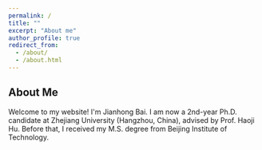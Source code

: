 ```yaml
---
permalink: /
title: ""
excerpt: "About me"
author_profile: true
redirect_from: 
  - /about/
  - /about.html
---
```


## <i class="fa fa-id-card" aria-hidden="true"></i> About Me ##
Welcome to my website! I'm Jianhong Bai. I am now a 2nd-year Ph.D. candidate at Zhejiang University (Hangzhou, China), advised by Prof. Haoji Hu. Before that, I received my M.S. degree from Beijing Institute of Technology. 
